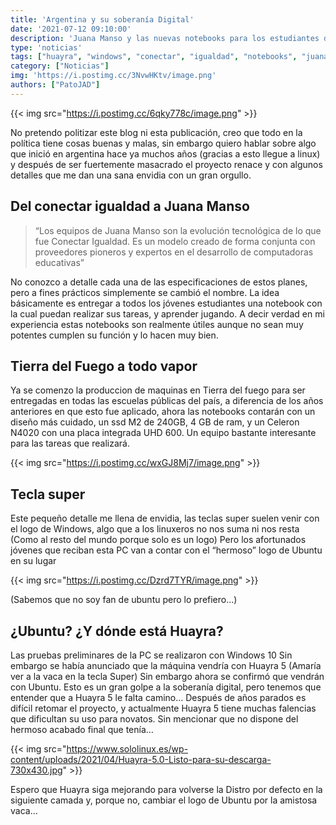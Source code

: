 ```yaml
---
title: 'Argentina y su soberanía Digital'
date: '2021-07-12 09:10:00'
description: 'Juana Manso y las nuevas notebooks para los estudiantes de escuelas publicas'
type: 'noticias'
tags: ["huayra", "windows", "conectar", "igualdad", "notebooks", "juana", "manso", "educacion", "argentina", "ubuntu"]
category: ["Noticias"]
img: 'https://i.postimg.cc/3NvwHKtv/image.png'
authors: ["PatoJAD"]
---
```


{{< img src="https://i.postimg.cc/6qky778c/image.png" >}}

No pretendo politizar este blog ni esta publicación, creo que todo en la política tiene cosas buenas y malas, sin embargo quiero hablar sobre algo que inició en argentina hace ya muchos años (gracias a esto llegue a linux) y después de ser fuertemente masacrado el proyecto renace y con algunos detalles que me dan una sana envidia con un gran orgullo.

## Del conectar igualdad a Juana Manso

> “Los equipos de Juana Manso son la evolución tecnológica de lo que fue Conectar Igualdad. Es un modelo creado de forma conjunta con proveedores pioneros y expertos en el desarrollo de computadoras educativas”

No conozco a detalle cada una de las especificaciones de estos planes, pero a fines prácticos simplemente se cambió el nombre. La idea básicamente es entregar a todos los jóvenes estudiantes una notebook con la cual puedan realizar sus tareas, y aprender jugando. A decir verdad en mi experiencia estas notebooks son realmente útiles aunque no sean muy potentes cumplen su función y lo hacen muy bien.

## Tierra del Fuego a todo vapor

Ya se comenzo la produccion de maquinas en Tierra del fuego para ser entregadas en todas las escuelas públicas del país, a diferencia de los años anteriores en que esto fue aplicado, ahora las notebooks contarán con un diseño más cuidado, un ssd M2 de 240GB, 4 GB de ram, y un Celeron N4020 con una placa integrada UHD 600. Un equipo bastante interesante para las tareas que realizará.

{{< img src="https://i.postimg.cc/wxGJ8Mj7/image.png" >}}

## Tecla super

Este pequeño detalle me llena de envidia, las teclas super suelen venir con el logo de Windows, algo que a los linuxeros no nos suma ni nos resta (Como al resto del mundo porque solo es un logo) Pero los afortunados jóvenes que reciban esta PC van a contar con el “hermoso” logo de Ubuntu en su lugar

{{< img src="https://i.postimg.cc/Dzrd7TYR/image.png" >}}

(Sabemos que no soy fan de ubuntu pero lo prefiero...)

## ¿Ubuntu? ¿Y dónde está Huayra?

Las pruebas preliminares de la PC se realizaron con Windows 10 Sin embargo se había anunciado que la máquina vendría con Huayra 5 (Amaría ver a la vaca en la tecla Super) Sin embargo ahora se confirmó que vendrán con Ubuntu. Esto es un gran golpe a la soberanía digital, pero tenemos que entender que a Huayra 5 le falta camino… Después de años parados es difícil retomar el proyecto, y actualmente Huayra 5 tiene muchas falencias que dificultan su uso para novatos. Sin mencionar que no dispone del hermoso acabado final que tenía…

{{< img src="https://www.sololinux.es/wp-content/uploads/2021/04/Huayra-5.0-Listo-para-su-descarga-730x430.jpg" >}}

Espero que Huayra siga mejorando para volverse la Distro por defecto en la siguiente camada y, porque no, cambiar el logo de Ubuntu por la amistosa vaca…
